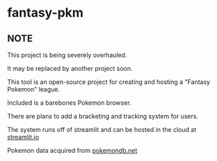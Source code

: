# fantasy-pkm

## NOTE

This project is being severely overhauled.

It may be replaced by another project soon.

This tool is an open-source project for creating and
hosting a "Fantasy Pokemon" league.

Included is a barebones Pokemon browser.

There are plans to add a bracketing and tracking
system for users.

The system runs off of streamlit and can be hosted in
the cloud at
[streamlit.io](https://streamlit.io)

Pokemon data acquired from
[pokemondb.net](https://pokemondb.net)
